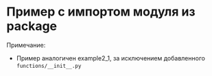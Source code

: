 # Пример с импортом модуля из package

Примечание:
- Пример аналогичен example2_1, за исключением добавленного `functions/__init__.py`

